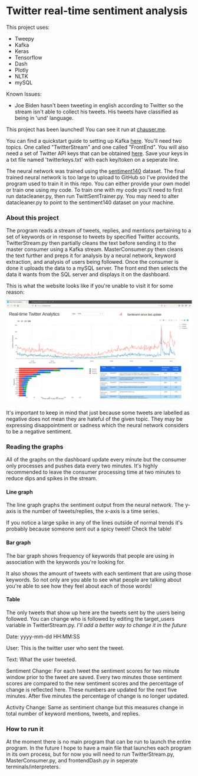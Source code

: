 # Twitter real-time sentiment analysis

This project uses:

* Tweepy
* Kafka
* Keras
* Tensorflow
* Dash
* Plotly
* NLTK
* mySQL

Known Issues:
* Joe Biden hasn't been tweeting in english according to Twitter so the stream isn't able to collect his tweets. His tweets have classified as being in 'und' language.

This project has been launched! You can see it run at [chauser.me](https://chauser.me).

You can find a quickstart guide to setting up Kafka [here](https://kafka.apache.org/quickstart). You'll need two topics. One called "TwitterStream" and one called "FrontEnd". You will also need a set of Twitter API keys that can be obtained [here](https://developer.twitter.com/en/docs/basics/getting-started). Save your keys in a txt file named 'twitterkeys.txt' with each key/token on a seperate line.

The neural network was trained using the [sentiment140](https://www.kaggle.com/kazanova/sentiment140) dataset. The final trained neural network is too large to upload to GitHub so I've provided the program used to train it in this repo. You can either provide your own model or train one using my code. To train one with my code you'll need to first run datacleaner.py, then run TwittSentTrainer.py. You may need to alter datacleaner.py to point to the sentiment140 dataset on your machine.

### About this project

The program reads a stream of tweets, replies, and mentions pertaining to a set of keywords or in response to tweets by specified Twitter accounts. TwitterStream.py then partially cleans the text before sending it to the master consumer using a Kafka stream. MasterConsumer.py then cleans the text further and preps it for analysis by a neural network, keyword extraction, and analysis of users being followed. Once the consumer is done it uploads the data to a mySQL server. The front end then selects the data it wants from the SQL server and displays it on the dashboard.

This is what the website looks like if you're unable to visit it for some reason:

![Website dashboard](https://github.com/cchauser/Twitter-real-time-sentiment-analysis/blob/master/chauser_2020-10-06_18-40-22.png)

It's important to keep in mind that just because some tweets are labelled as negative does not mean they are hateful of the given topic. They may be expressing disappointment or sadness which the neural network considers to be a negative sentiment.

### Reading the graphs

All of the graphs on the dashboard update every minute but the consumer only processes and pushes data every two minutes. It's highly recommended to leave the consumer processing time at two minutes to reduce dips and spikes in the stream.

#### Line graph

The line graph graphs the sentiment output from the neural network. The y-axis is the number of tweets/replies, the x-axis is a time series.

If you notice a large spike in any of the lines outside of normal trends it's probably because someone sent out a spicy tweet! Check the table!

#### Bar graph

The bar graph shows frequency of keywords that people are using in association with the keywords you're looking for.

It also shows the amount of tweets with each sentiment that are using those keywords. So not only are you able to see what people are talking about you're able to see how they feel about each of those words!

#### Table

The only tweets that show up here are the tweets sent by the users being followed. You can change who is followed by editing the target_users variable in TwitterStream.py. *I'll add a better way to change it in the future*

Date: yyyy-mm-dd HH:MM:SS

User: This is the twitter user who sent the tweet.

Text: What the user tweeted.

Sentiment Change: For each tweet the sentiment scores for two minute window prior to the tweet are saved. Every two minutes those sentiment scores are compared to the new sentiment scores and the percentage of change is reflected here. These numbers are updated for the next five minutes. After five minutes the percentage of change is no longer updated.

Activity Change: Same as sentiment change but this measures change in total number of keyword mentions, tweets, and replies.

### How to run it

At the moment there is no main program that can be run to launch the entire program. In the future I hope to have a main file that launches each program in its own process, but for now you will need to run TwitterStream.py, MasterConsumer.py, and frontendDash.py in seperate terminals/interpreters.
